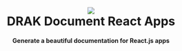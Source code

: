 
<h1 align="center">
  <img src="https://cdn.rawgit.com/GerardoGallegos/drak/43e56133/docs/images/sticker.png">
  <br>
  DRAK Document React Apps
  <br>
</h1>

<h4 align="center">
  Generate a beautiful documentation for React.js apps
</h4>